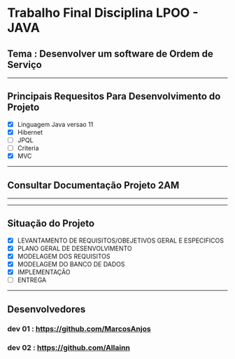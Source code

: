 # Trabalho Final Disciplina LPOO - JAVA 
## Tema : Desenvolver um software de Ordem de Serviço

******************************************************************************************************************************************
## Principais Requesitos Para Desenvolvimento do Projeto
- [x] Linguagem Java versao 11
- [x] Hibernet  
- [ ] JPQL 
- [ ] Criteria  
- [x] MVC

******************************************************************************************************************************************
## Consultar Documentação Projeto 2AM
*****************

******************************************************************************************************************************************
## Situação do Projeto
- [X] LEVANTAMENTO DE REQUISITOS/OBEJETIVOS GERAL E ESPECIFICOS
- [X] PLANO GERAL DE DESENVOLVIMENTO
- [x] MODELAGEM DOS REQUISITOS
- [x] MODELAGEM DO BANCO DE DADOS
- [x] IMPLEMENTAÇÃO 
- [ ] ENTREGA

******************************************************************************************************************************************
## Desenvolvedores 
### dev 01 : https://github.com/MarcosAnjos
### dev 02 : https://github.com/Allainn
